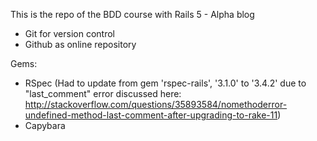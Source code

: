 This is the repo of the BDD course with Rails 5 - Alpha blog

* Git for version control
* Github as online repository

Gems:
* RSpec (Had to update from gem 'rspec-rails', '3.1.0' to '3.4.2' due to "last_comment" error discussed here:
http://stackoverflow.com/questions/35893584/nomethoderror-undefined-method-last-comment-after-upgrading-to-rake-11)
* Capybara